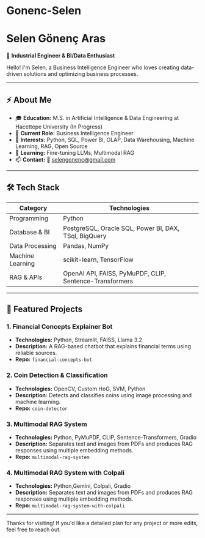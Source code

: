 # Gonenc-Selen


# Selen Gönenç Aras

🔹 **Industrial Engineer & BI/Data Enthusiast**

Hello! I'm Selen, a Business Intelligence Engineer who loves creating data-driven solutions and optimizing business processes.

---

## ⚡ About Me

* 🎓 **Education:** M.S. in Artificial Intelligence & Data Engineering at Hacettepe University (In Progress)
* 💼 **Current Role:** Business Intelligence Engineer 
* 🔭 **Interests:** Python, SQL, Power BI, OLAP, Data Warehousing, Machine Learning, RAG, Open Source
* 🌱 **Learning:** Fine-tuning LLMs, Multimodal RAG
* 📫 **Contact:** 📧 [selengonenc@gmail.com](mailto:selengonenc@gmail.com)


---

## 🛠️ Tech Stack

| Category                | Technologies                                            |
| ----------------------- | ------------------------------------------------------- |
| Programming             | Python                                                  |
| Database & BI           | PostgreSQL, Oracle SQL, Power BI, DAX, TSql, BigQuery   |
| Data Processing         | Pandas, NumPy                                           |
| Machine Learning        | scikit-learn, TensorFlow                                |
| RAG & APIs              | OpenAI API, FAISS, PyMuPDF, CLIP, Sentence-Transformers |


---

## 🚧 Featured Projects

### 1. Financial Concepts Explainer Bot

* **Technologies:** Python, Streamlit, FAISS, Llama 3.2
* **Description:** A RAG-based chatbot that explains financial terms using reliable sources.
* **Repo:** `financial-concepts-bot`

### 2. Coin Detection & Classification

* **Technologies:** OpenCV, Custom HoG, SVM, Python
* **Description:** Detects and classifies coins using image processing and machine learning.
* **Repo:** `coin-detector`

### 3. Multimodal RAG System

* **Technologies:** Python, PyMuPDF, CLIP, Sentence-Transformers, Gradio
* **Description:** Separates text and images from PDFs and produces RAG responses using multiple embedding methods.
* **Repo:** `multimodal-rag-system`

### 4. Multimodal RAG System with Colpali

* **Technologies:** Python,Gemini, Colpali, Gradio
* **Description:** Separates text and images from PDFs and produces RAG responses using multiple embedding methods.
* **Repo:** `multimodal-rag-system-with-colpali`
---

Thanks for visiting! If you'd like a detailed plan for any project or more edits, feel free to reach out.
